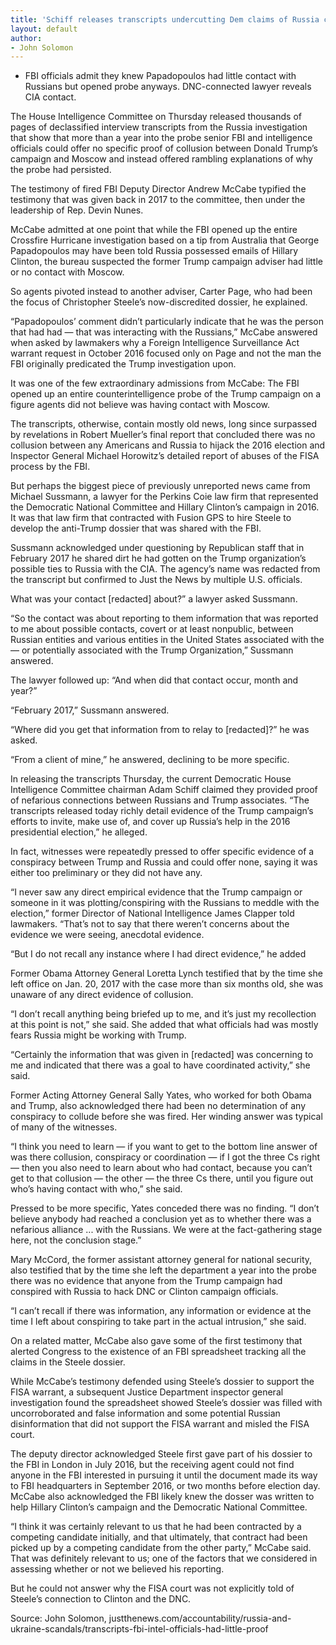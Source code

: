 ```yaml
---
title: 'Schiff releases transcripts undercutting Dem claims of Russia collusion proof'
layout: default
author:
- John Solomon
---
```


- FBI officials admit they knew Papadopoulos had little contact with Russians but opened probe anyways. DNC-connected lawyer reveals CIA contact.

The House Intelligence Committee on Thursday released thousands of pages of declassified interview transcripts from the Russia investigation that show that more than a year into the probe senior FBI and intelligence officials could offer no specific proof of collusion between Donald Trump’s campaign and Moscow and instead offered rambling explanations of why the probe had persisted.

The testimony of fired FBI Deputy Director Andrew McCabe typified the testimony that was given back in 2017 to the committee, then under the leadership of Rep. Devin Nunes.

McCabe admitted at one point that while the FBI opened up the entire Crossfire Hurricane investigation based on a tip from Australia that George Papadopoulos may have been told Russia possessed emails of Hillary Clinton, the bureau suspected the former Trump campaign adviser had little or no contact with Moscow.

So agents pivoted instead to another adviser, Carter Page, who had been the focus of Christopher Steele’s now-discredited dossier, he explained.

“Papadopoulos’ comment didn’t particularly indicate that he was the person that had had — that was interacting with the Russians,” McCabe answered when asked by lawmakers why a Foreign Intelligence Surveillance Act warrant request in October 2016 focused only on Page and not the man the FBI originally predicated the Trump investigation upon.

It was one of the few extraordinary admissions from McCabe: The FBI opened up an entire counterintelligence probe of the Trump campaign on a figure agents did not believe was having contact with Moscow.

The transcripts, otherwise, contain mostly old news, long since surpassed by revelations in Robert Mueller’s final report that concluded there was no collusion between any Americans and Russia to hijack the 2016 election and Inspector General Michael Horowitz’s detailed report of abuses of the FISA process by the FBI.

But perhaps the biggest piece of previously unreported news came from Michael Sussmann, a lawyer for the Perkins Coie law firm that represented the Democratic National Committee and Hillary Clinton’s campaign in 2016. It was that law firm that contracted with Fusion GPS to hire Steele to develop the anti-Trump dossier that was shared with the FBI.

Sussmann acknowledged under questioning by Republican staff that in February 2017 he shared dirt he had gotten on the Trump organization’s possible ties to Russia with the CIA. The agency’s name was redacted from the transcript but confirmed to Just the News by multiple U.S. officials.

What was your contact [redacted] about?” a lawyer asked Sussmann.

“So the contact was about reporting to them information that was reported to me about possible contacts, covert or at least nonpublic, between Russian entities and various entities in the United States associated with the — or potentially associated with the Trump Organization,” Sussmann answered.

The lawyer followed up: “And when did that contact occur, month and year?”

“February 2017,” Sussmann answered.

“Where did you get that information from to relay to [redacted]?” he was asked.

“From a client of mine,” he answered, declining to be more specific.

In releasing the transcripts Thursday, the current Democratic House Intelligence Committee chairman Adam Schiff claimed they provided proof of nefarious connections between Russians and Trump associates. “The transcripts released today richly detail evidence of the Trump campaign’s efforts to invite, make use of, and cover up Russia’s help in the 2016 presidential election,” he alleged.

In fact, witnesses were repeatedly pressed to offer specific evidence of a conspiracy between Trump and Russia and could offer none, saying it was either too preliminary or they did not have any.

“I never saw any direct empirical evidence that the Trump campaign or someone in it was plotting/conspiring with the Russians to meddle with the election,” former Director of National Intelligence James Clapper told lawmakers. “That’s not to say that there weren’t concerns about the evidence we were seeing, anecdotal evidence.

“But I do not recall any instance where I had direct evidence,” he added

Former Obama Attorney General Loretta Lynch testified that by the time she left office on Jan. 20, 2017 with the case more than six months old, she was unaware of any direct evidence of collusion.

“I don’t recall anything being briefed up to me, and it’s just my recollection at this point is not,” she said. She added that what officials had was mostly fears Russia might be working with Trump.

“Certainly the information that was given in [redacted] was concerning to me and indicated that there was a goal to have coordinated activity,” she said.

Former Acting Attorney General Sally Yates, who worked for both Obama and Trump, also acknowledged there had been no determination of any conspiracy to collude before she was fired. Her winding answer was typical of many of the witnesses.

“I think you need to learn — if you want to get to the bottom line answer of was there collusion, conspiracy or coordination — if I got the three Cs right — then you also need to learn about who had contact, because you can’t get to that collusion — the other — the three Cs there, until you figure out who’s having contact with who,” she said.

Pressed to be more specific, Yates conceded there was no finding. “I don’t believe anybody had reached a conclusion yet as to whether there was a nefarious alliance ... with the Russians. We were at the fact-gathering stage here, not the conclusion stage.”

Mary McCord, the former assistant attorney general for national security, also testified that by the time she left the department a year into the probe there was no evidence that anyone from the Trump campaign had conspired with Russia to hack DNC or Clinton campaign officials.

“I can’t recall if there was information, any information or evidence at the time I left about conspiring to take part in the actual intrusion,” she said.

On a related matter, McCabe also gave some of the first testimony that alerted Congress to the existence of an FBI spreadsheet tracking all the claims in the Steele dossier.

While McCabe’s testimony defended using Steele’s dossier to support the FISA warrant, a subsequent Justice Department inspector general investigation found the spreadsheet showed Steele’s dossier was filled with uncorroborated and false information and some potential Russian disinformation that did not support the FISA warrant and misled the FISA court.

The deputy director acknowledged Steele first gave part of his dossier to the FBI in London in July 2016, but the receiving agent could not find anyone in the FBI interested in pursuing it until the document made its way to FBI headquarters in September 2016, or two months before election day. McCabe also acknowledged the FBI likely knew the dosser was written to help Hillary Clinton’s campaign and the Democratic National Committee.

“I think it was certainly relevant to us that he had been contracted by a competing candidate initially, and that ultimately, that contract had been picked up by a competing candidate from the other party,” McCabe said. That was definitely relevant to us; one of the factors that we considered in assessing whether or not we believed his reporting.

But he could not answer why the FISA court was not explicitly told of Steele’s connection to Clinton and the DNC.

Source: John Solomon, justthenews.com/accountability/russia-and-ukraine-scandals/transcripts-fbi-intel-officials-had-little-proof
